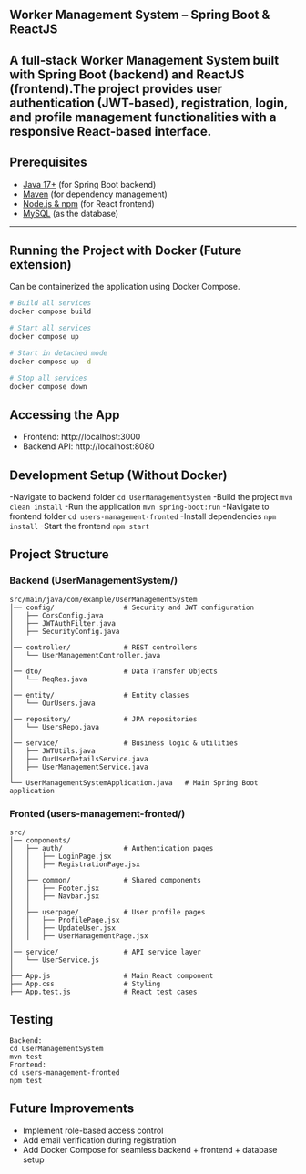 ## Worker Management System – Spring Boot & ReactJS

A full-stack **Worker Management System** built with **Spring Boot** (backend) and **ReactJS** (frontend).The project provides user authentication (JWT-based), registration, login, and profile management functionalities with a responsive React-based interface.
---

## Prerequisites

- [Java 17+](https://adoptium.net/) (for Spring Boot backend)  
- [Maven](https://maven.apache.org/) (for dependency management)  
- [Node.js & npm](https://nodejs.org/) (for React frontend)  
- [MySQL](https://dev.mysql.com/downloads/) (as the database)  

---

##  Running the Project with Docker (Future extension)
Can be containerized the application using Docker Compose.
```bash
# Build all services
docker compose build

# Start all services
docker compose up

# Start in detached mode
docker compose up -d

# Stop all services
docker compose down
```
## Accessing the App
- Frontend: http://localhost:3000
- Backend API: http://localhost:8080

## Development Setup (Without Docker)
-Navigate to backend folder 
``cd UserManagementSystem``
-Build the project
``mvn clean install``
-Run the application
``mvn spring-boot:run``
-Navigate to frontend folder
``cd users-management-fronted``
-Install dependencies
``npm install``
-Start the frontend
``npm start``
## Project Structure
### Backend (UserManagementSystem/)
```
src/main/java/com/example/UserManagementSystem
│── config/                 # Security and JWT configuration
│   ├── CorsConfig.java
│   ├── JWTAuthFilter.java
│   ├── SecurityConfig.java
│
│── controller/             # REST controllers
│   └── UserManagementController.java
│
│── dto/                    # Data Transfer Objects
│   └── ReqRes.java
│
│── entity/                 # Entity classes
│   └── OurUsers.java
│
│── repository/             # JPA repositories
│   └── UsersRepo.java
│
│── service/                # Business logic & utilities
│   ├── JWTUtils.java
│   ├── OurUserDetailsService.java
│   ├── UserManagementService.java
│
└── UserManagementSystemApplication.java   # Main Spring Boot application
```

### Fronted (users-management-fronted/)
```
src/
│── components/
│   ├── auth/               # Authentication pages
│   │   ├── LoginPage.jsx
│   │   ├── RegistrationPage.jsx
│   │
│   ├── common/             # Shared components
│   │   ├── Footer.jsx
│   │   ├── Navbar.jsx
│   │
│   ├── userpage/           # User profile pages
│   │   ├── ProfilePage.jsx
│   │   ├── UpdateUser.jsx
│   │   ├── UserManagementPage.jsx
│
│── service/                # API service layer
│   └── UserService.js
│
├── App.js                  # Main React component
├── App.css                 # Styling
├── App.test.js             # React test cases
```

## Testing 
```
Backend:
cd UserManagementSystem
mvn test
Frontend:
cd users-management-fronted
npm test
```
## Future Improvements
- Implement role-based access control
- Add email verification during registration
- Add Docker Compose for seamless backend + frontend + database setup



